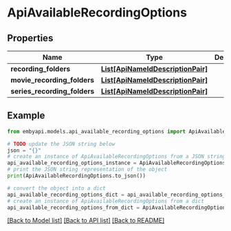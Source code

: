 # ApiAvailableRecordingOptions


## Properties

Name | Type | Description | Notes
------------ | ------------- | ------------- | -------------
**recording_folders** | [**List[ApiNameIdDescriptionPair]**](ApiNameIdDescriptionPair.md) |  | [optional] 
**movie_recording_folders** | [**List[ApiNameIdDescriptionPair]**](ApiNameIdDescriptionPair.md) |  | [optional] 
**series_recording_folders** | [**List[ApiNameIdDescriptionPair]**](ApiNameIdDescriptionPair.md) |  | [optional] 

## Example

```python
from embyapi.models.api_available_recording_options import ApiAvailableRecordingOptions

# TODO update the JSON string below
json = "{}"
# create an instance of ApiAvailableRecordingOptions from a JSON string
api_available_recording_options_instance = ApiAvailableRecordingOptions.from_json(json)
# print the JSON string representation of the object
print(ApiAvailableRecordingOptions.to_json())

# convert the object into a dict
api_available_recording_options_dict = api_available_recording_options_instance.to_dict()
# create an instance of ApiAvailableRecordingOptions from a dict
api_available_recording_options_from_dict = ApiAvailableRecordingOptions.from_dict(api_available_recording_options_dict)
```
[[Back to Model list]](../README.md#documentation-for-models) [[Back to API list]](../README.md#documentation-for-api-endpoints) [[Back to README]](../README.md)


